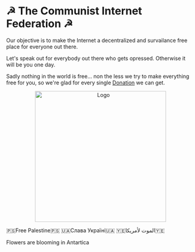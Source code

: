 # ☭ The Communist Internet Federation ☭

Our objective is to make the Internet a decentralized and survailance free place for everyone out there. 

Let's speak out for everybody out there who gets opressed. Otherwise it will be you one day. 

Sadly nothing in the world is free... non the less we try to make everything free for you, so we're glad for every single [Donation](bitcoin:BC1QKE75ELVW5ZHG74GGP370A3SHALLR0LWPTUTY6J?label=Donations) we can get. 

<p align="center">
  <img src="https://github.com/The-Communist-Internet-Federation/.github/blob/main/CiF.svg" width="350" title="Logo">
</p>

🇵🇸Free Palestine🇵🇸
🇺🇦Слава Україні🇺🇦
🇾🇪الموت لأمريكا🇾🇪

Flowers are blooming in Antartica

